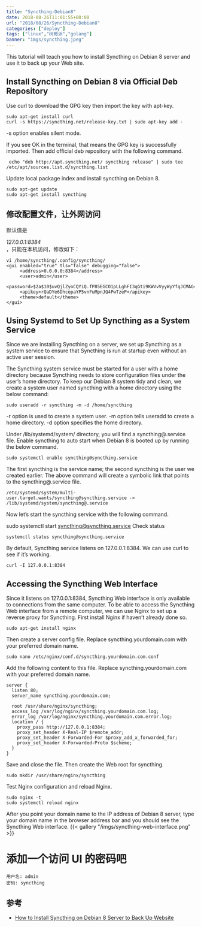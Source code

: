 ```yaml
---
title: "Syncthing-Debian8"
date: 2018-08-26T11:01:55+08:00
url: "2018/08/26/Syncthing-Debian8"
categories: ["deploy"]
tags: ["linux","树莓派","golang"]
banner: "imgs/syncthing.jpeg"
---
```


This tutorial will teach you how to install Syncthing on Debian 8 server and use it to back up your Web site.

<!--more-->

## Install Syncthing on Debian 8  via Official Deb Repository
Use curl to download the GPG key then import the key with apt-key.
```
sudo apt-get install curl
curl -s https://syncthing.net/release-key.txt | sudo apt-key add -
```
-s option enables silent mode.

If you see OK in the terminal, that means the GPG key is successfully imported. Then add official deb repository with the following command.
```
 echo "deb http://apt.syncthing.net/ syncthing release" | sudo tee /etc/apt/sources.list.d/syncthing.list
```
Update local package index and install syncthing on Debian 8.

```
sudo apt-get update
sudo apt-get install syncthing
```

## 修改配置文件，让外网访问
默认值是<address>127.0.0.1:8384</address>，只能在本机访问，修改如下：
```
vi /home/syncthing/.config/syncthing/
<gui enabled="true" tls="false" debugging="false">
     <address>0.0.0.0:8384</address>
     <user>admin</user>
     <password>$2a$10$uvQjlZyoCQYiQ.fP85EGCO1pLLghFI3qGti9KWVvVyyWyYfqJCMAG</password>
     <apikey>rQaDYe6DhcopaYP5vnFuMpnJQ4PwTzeP</apikey>
     <theme>default</theme>
</gui>
```

## Using Systemd to Set Up Syncthing as a System Service

Since we are installing Syncthing on a server, we set up Syncthing as a system service to ensure that Syncthing is run at startup even without an active user session.

The Syncthing system service must be started for a user with a home directory because Syncthing needs to store configuration files under the user’s home directory. To keep our Debian 8 system tidy and clean, we create a system user named syncthing with a home directory using the below command:
```
sudo useradd -r syncthing -m -d /home/syncthing
```
-r option is used to create a system user. -m option tells useradd to create a home directory. -d option specifies the home directory.

Under /lib/systemd/system/ directory, you will find a syncthing@.service file. Enable syncthing to auto start when Debian 8 is booted up by running the below command.
```
sudo systemctl enable syncthing@syncthing.service
```
The first syncthing is the service name; the second syncthing is the user we created earlier. The above command will create a symbolic link that points to the syncthing@.service file.
```
/etc/systemd/system/multi-user.target.wants/syncthing@syncthing.service -> /lib/systemd/system/syncthing@.service
```
Now let’s start the syncthing service with the following command.

sudo systemctl start syncthing@syncthing.service
Check status
```
systemctl status syncthing@syncthing.service
```
By default, Syncthing service listens on 127.0.0.1:8384. We can use curl to see if it’s working.
```
curl -I 127.0.0.1:8384
```

## Accessing the Syncthing Web Interface

Since it listens on 127.0.0.1:8384, Syncthing Web interface is only available to connections from the same computer. To be able to access the Syncthing Web interface from a remote computer, we can use Nginx to set up a reverse proxy for Syncthing. First install Nginx if haven’t already done so.
```
sudo apt-get install nginx
```
Then create a server config file. Replace syncthing.yourdomain.com with your preferred domain name.
```
sudo nano /etc/nginx/conf.d/syncthing.yourdomain.com.conf
```
Add the following content to this file. Replace syncthing.yourdomain.com with your preferred domain name.
```
server {
  listen 80;
  server_name syncthing.yourdomain.com;

  root /usr/share/nginx/syncthing;
  access_log /var/log/nginx/syncthing.yourdomain.com.log;
  error_log /var/log/nginx/syncthing.yourdomain.com.error.log;
  location / {
    proxy_pass http://127.0.0.1:8384;
    proxy_set_header X-Real-IP $remote_addr;
    proxy_set_header X-Forwarded-For $proxy_add_x_forwarded_for;
    proxy_set_header X-Forwarded-Proto $scheme;
  }
}
```
Save and close the file. Then create the Web root for syncthing.

```
sudo mkdir /usr/share/nginx/syncthing
```
Test Nginx configuration and reload Nginx.

```
sudo nginx -t
sudo systemctl reload nginx
```
After you point your domain name to the IP address of Debian 8 server, type your domain name in the browser address bar and you should see the Syncthing Web interface.
{{< gallery "/imgs/syncthing-web-interface.png" >}}

# 添加一个访问 UI 的密码吧
```
用户名: admin
密码: syncthing
```

## 参考
* [How to Install Syncthing on Debian 8 Server to Back Up Website](https://www.linuxbabe.com/backup/install-syncthing-debian-8-server-back-up-website)
<!--more-->
